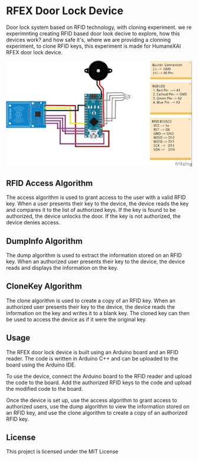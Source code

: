 # RFEX Door Lock Device

Door lock system based on RFID technology, with cloning experiment. we re experimnting creating RFID based door look decive to explore, how this devices work? and how safe it's, where we are providing a clonning experiment, to clone RFID keys, this experiment is made for HumaneXAI RFEX door lock device.

![RFEX Connetion Map](RFEX.jpg)


## RFID Access Algorithm
The access algorithm is used to grant access to the user with a valid RFID key. When a user presents their key to the device, the device reads the key and compares it to the list of authorized keys. If the key is found to be authorized, the device unlocks the door. If the key is not authorized, the device denies access.

## DumpInfo Algorithm
The dump algorithm is used to extract the information stored on an RFID key. When an authorized user presents their key to the device, the device reads and displays the information on the key.

## CloneKey Algorithm
The clone algorithm is used to create a copy of an RFID key. When an authorized user presents their key to the device, the device reads the information on the key and writes it to a blank key. The cloned key can then be used to access the device as if it were the original key.

## Usage
The RFEX door lock device is built using an Arduino board and an RFID reader. The code is written in Arduino C++ and can be uploaded to the board using the Arduino IDE.

To use the device, connect the Arduino board to the RFID reader and upload the code to the board. Add the authorized RFID keys to the code and upload the modified code to the board.

Once the device is set up, use the access algorithm to grant access to authorized users, use the dump algorithm to view the information stored on an RFID key, and use the clone algorithm to create a copy of an authorized RFID key.

## License
This project is licensed under the MIT License

